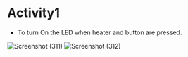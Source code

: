 # Activity1
* To turn On the LED when heater and button are pressed.

![Screenshot (311)](https://user-images.githubusercontent.com/89648059/133594217-329becc9-b175-4133-bd33-0af0d106a51f.png)
![Screenshot (312)](https://user-images.githubusercontent.com/89648059/133594312-92a515a9-e108-4654-bfe4-d264538545b8.png)

